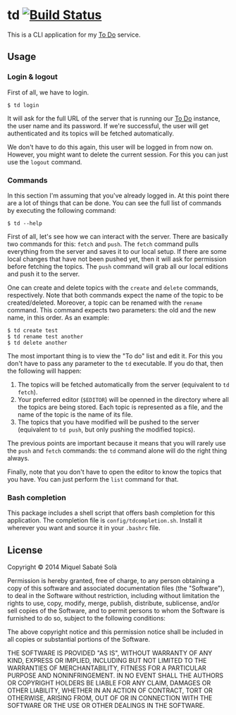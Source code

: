 # td [![Build Status](https://travis-ci.org/mssola/td.svg?branch=master)](https://travis-ci.org/mssola/td)

This is a CLI application for my [To Do](https://github.com/mssola/todo) service.

## Usage

### Login & logout

First of all, we have to login.

    $ td login

It will ask for the full URL of the server that is running our [To
Do](https://github.com/mssola/todo) instance, the user name and its password.
If we're successful, the user will get authenticated and its topics will be
fetched automatically.

We don't have to do this again, this user will be logged in from now on.
However, you might want to delete the current session. For this you can
just use the `logout` command.

### Commands

In this section I'm assuming that you've already logged in. At this point there
are a lot of things that can be done. You can see the full list of commands by
executing the following command:

    $ td --help

First of all, let's see how we can interact with the server. There are
basically two commands for this: `fetch` and `push`. The `fetch` command pulls
everything from the server and saves it to our local setup. If there are
some local changes that have not been pushed yet, then it will ask for
permission before fetching the topics. The `push` command will grab all
our local editions and push it to the server.

One can create and delete topics with the `create` and `delete` commands,
respectively. Note that both commands expect the name of the topic to be
created/deleted. Moreover, a topic can be renamed with the `rename` command.
This command expects two parameters: the old and the new name, in this order.
As an example:

    $ td create test
    $ td rename test another
    $ td delete another

The most important thing is to view the "To do" list and edit it. For this you
don't have to pass any parameter to the `td` executable. If you do that, then
the following will happen:

1. The topics will be fetched automatically from the server (equivalent to `td
   fetch`).
2. Your preferred editor (`$EDITOR`) will be openned in the directory where all
   the topics are being stored. Each topic is represented as a file, and the
   name of the topic is the name of its file.
3. The topics that you have modified will be pushed to the server (equivalent
   to `td push`, but only pushing the modified topics).

The previous points are important because it means that you will rarely use
the `push` and `fetch` commands: the `td` command alone will do the right thing
always.

Finally, note that you don't have to open the editor to know the topics that
you have. You can just perform the `list` command for that.

### Bash completion

This package includes a shell script that offers bash completion for this
application. The completion file is `config/tdcompletion.sh`. Install it
wherever you want and source it in your `.bashrc` file.

## License

Copyright &copy; 2014 Miquel Sabaté Solà

Permission is hereby granted, free of charge, to any person obtaining
a copy of this software and associated documentation files (the
"Software"), to deal in the Software without restriction, including
without limitation the rights to use, copy, modify, merge, publish,
distribute, sublicense, and/or sell copies of the Software, and to
permit persons to whom the Software is furnished to do so, subject to
the following conditions:

The above copyright notice and this permission notice shall be
included in all copies or substantial portions of the Software.

THE SOFTWARE IS PROVIDED "AS IS", WITHOUT WARRANTY OF ANY KIND,
EXPRESS OR IMPLIED, INCLUDING BUT NOT LIMITED TO THE WARRANTIES OF
MERCHANTABILITY, FITNESS FOR A PARTICULAR PURPOSE AND
NONINFRINGEMENT. IN NO EVENT SHALL THE AUTHORS OR COPYRIGHT HOLDERS BE
LIABLE FOR ANY CLAIM, DAMAGES OR OTHER LIABILITY, WHETHER IN AN ACTION
OF CONTRACT, TORT OR OTHERWISE, ARISING FROM, OUT OF OR IN CONNECTION
WITH THE SOFTWARE OR THE USE OR OTHER DEALINGS IN THE SOFTWARE.


